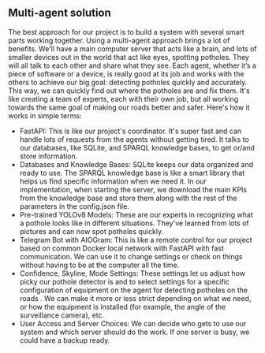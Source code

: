 ##


## Multi-agent solution
The best approach for our project is to build a system with several smart parts working together. Using a multi-agent approach brings a lot of benefits.  We'll have a main computer server that acts like a brain, and lots of smaller devices out in the world that act like eyes, spotting potholes. They will all talk to each other and share what they see. Each agent, whether it’s a piece of software or a device, is really good at its job and works with the others to achieve our big goal: detecting potholes quickly and accurately. This way, we can quickly find out where the potholes are and fix them. It's like creating a team of experts, each with their own job, but all working towards the same goal of making our roads better and safer. Here's how it works in simple terms:
-	FastAPI: This is like our project's coordinator. It's super fast and can handle lots of requests from the agents without getting tired. It talks to our databases, like SQLite, and SPARQL knowledge bases, to get or/and store information.
-	Databases and Knowledge Bases: SQLite keeps our data organized and ready to use. The SPARQL knowledge base is like a smart library that helps us find specific information when we need it. In our implementation, when starting the server, we download the main KPIs from the knowledge base and store them along with the rest of the parameters in the config.json file.
-	Pre-trained YOLOv8 Models: These are our experts in recognizing what a pothole looks like in different situations. They've learned from lots of pictures and can now spot potholes quickly.
-	Telegram Bot with AIOGram: This is like a remote control for our project based on common Docker local network with FastAPI with fast communication. We can use it to change settings or check on things without having to be at the computer all the time.
-	Confidence, Skyline, Mode Settings: These settings let us adjust how picky our pothole detector is and to select settings for a specific configuration of equipment on the agent for detecting potholes on the roads . We can make it more or less strict depending on what we need, or how the equipment is installed (for example, the angle of the surveillance camera), etc.
-	User Access and Server Choices: We can decide who gets to use our system and which server should do the work. If one server is busy, we could have a backup ready.



